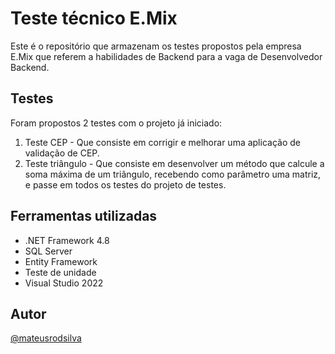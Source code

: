 # Teste técnico E.Mix

Este é o repositório que armazenam os testes propostos pela empresa E.Mix que referem a habilidades de Backend para a vaga de Desenvolvedor Backend.

## Testes
Foram propostos 2 testes com o projeto já iniciado:
1. Teste CEP - Que consiste em corrigir e melhorar uma aplicação de validação de CEP.
2. Teste triângulo - Que consiste em desenvolver um método que calcule a soma máxima de um triângulo, recebendo como parâmetro uma matriz, e passe em todos os testes do projeto de testes.
## Ferramentas utilizadas

- .NET Framework 4.8
- SQL Server
- Entity Framework
- Teste de unidade
- Visual Studio 2022

## Autor
[@mateusrodsilva](https://github.com/mateusrodsilva)
